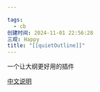 ```yaml
---

tags:
  - cb
创建时间: 2024-11-01 22:56:28
三观: Happy
title: "[[quietOutline]]"
---
```

一个让大纲更好用的插件



[中文说明](https://github.com/guopenghui/obsidian-quiet-outline/blob/master/README-CN.md)

